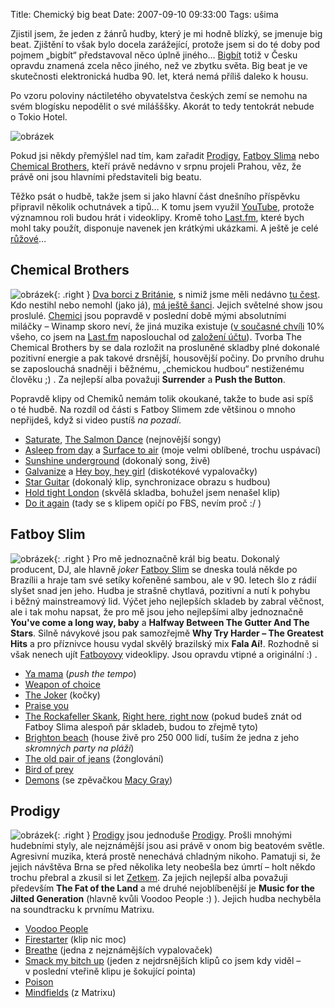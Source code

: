 Title: Chemický big beat
Date: 2007-09-10 09:33:00
Tags: ušima

Zjistil jsem, že jeden z žánrů hudby, který je mi hodně blízký, se jmenuje big beat. Zjištění to však bylo docela zarážející, protože jsem si do té doby pod pojmem „bigbít“ představoval něco úplně
jiného… [Bigbít](http://cs.wikipedia.org/wiki/Beat#P.C5.AFvod_pojmu_bigb.C3.ADt) totiž v Česku opravdu znamená zcela něco jiného, než ve zbytku světa. Big beat je ve skutečnosti elektronická hudba 90. let, která nemá příliš daleko k housu.

Po vzoru poloviny náctiletého obyvatelstva českých zemí se nemohu na svém blogísku nepodělit o své milášššky. Akorát to tedy tentokrát nebude o Tokio Hotel.

![obrázek]({static}/images/10.jpg)

Pokud jsi někdy přemýšlel nad tím, kam zařadit [Prodigy](http://www.google.cz/search?hl=cs&q=prodigy+site:www.last.fm+OR+site:www.youtube.com), [Fatboy Slima](http://www.google.cz/search?hl=cs&q=fatboy%20slim+site:www.last.fm+OR+site:www.youtube.com)
nebo [Chemical Brothers](http://www.google.cz/search?hl=cs&q=chemical%20brothers+site:www.last.fm+OR+site:www.youtube.com), kteří právě nedávno v srpnu projeli Prahou, věz, že právě oni jsou hlavními představiteli big beatu.

Těžko psát o hudbě, takže jsem si jako hlavní část dnešního příspěvku připravil několik ochutnávek a tipů… K tomu jsem využil [YouTube](http://www.youtube.com/), protože významnou roli budou hrát i videoklipy. Kromě toho [Last.fm]({filename}2007-08-15_internetova-radia-noveho-tisicileti.md), které bych mohl taky použít, disponuje navenek jen krátkými ukázkami. A ještě je celé [růžové](http://www.youtube.com/watch?v=4AFlKqcjK9c)…

## Chemical Brothers

![obrázek]({static}/images/11.jpg){: .right } [Dva borci z Británie](http://en.wikipedia.org/wiki/The_Chemical_Brothers), s nimiž jsme měli nedávno [tu čest](http://show.idnes.cz/chemical-brothers-prijedou-do-prahy-dbo-/hudba.asp?c=A070213_164514_hudba_efl). Kdo nestihl nebo nemohl (jako já), [má ještě šanci](http://musicserver.cz/clanek/19792/The-Chemical-Brothers-zopakuji-svoji-show-i-na-Slovensku/). Jejich světelné show jsou proslulé. [Chemici](http://www.last.fm/music/The+Chemical+Brothers) jsou popravdě v poslední době mými absolutními miláčky – Winamp skoro neví, že jiná muzika existuje ([v současné chvíli](http://www.last.fm/user/Littlemaple/charts/?charttype=overall&subtype=artist) 10% všeho, co jsem na [Last.fm](http://www.last.fm/) naposlouchal
od [založení účtu]({filename}2007-08-15_internetova-radia-noveho-tisicileti.md)). Tvorba The Chemical Brothers by se dala rozložit na prosluněné skladby plné dokonalé pozitivní energie a pak takové drsnější, housovější počiny. Do prvního druhu se zaposlouchá snadněji i běžnému, „chemickou hudbou“ nestiženému člověku ;) . Za nejlepší alba považuji **Surrender** a **Push the Button**.

Popravdě klipy od Chemiků nemám tolik okoukané, takže to bude asi spíš o té hudbě. Na rozdíl od části s Fatboy Slimem zde většinou o mnoho nepřijdeš, když si video pustíš *na pozadí*.

-   [Saturate](http://www.youtube.com/watch?v=jdxaStnSGE8), [The Salmon Dance](http://www.youtube.com/watch?v=kJEacTZmd7I) (nejnovější songy)
-   [Asleep from day](http://www.youtube.com/watch?v=iFd20Evdg3o) a [Surface to air](http://www.youtube.com/watch?v=Sjd-R6Ebhao) (moje velmi oblíbené, trochu uspávací)
-   [Sunshine underground](http://www.youtube.com/watch?v=gJgPRtMr5Gc) (dokonalý song, živě)
-   [Galvanize](http://www.youtube.com/watch?v=H2hzVV2Nwfs) a [Hey boy, hey girl](http://www.youtube.com/watch?v=4hHsYOLETqE) (diskotékové vypalovačky)
-   [Star Guitar](http://www.youtube.com/watch?v=CBgf2ZxIDZk) (dokonalý klip, synchronizace obrazu s hudbou)
-   [Hold tight London](http://www.youtube.com/watch?v=ft7dJMH3OM0) (skvělá skladba, bohužel jsem nenašel klip)
-   [Do it again](http://www.youtube.com/watch?v=xidZW3x8AGo) (tady se s klipem opičí po FBS, nevím proč :/ )

## Fatboy Slim

![obrázek]({static}/images/12.jpg){: .right } Pro mě jednoznačně král big beatu. Dokonalý producent, DJ, ale hlavně *joker* [Fatboy Slim](http://en.wikipedia.org/wiki/Fatboy_Slim) se dneska toulá někde po Brazílii a hraje tam své setíky kořeněné sambou, ale v 90. letech šlo z rádií slyšet snad jen jeho. Hudba je strašně chytlavá, pozitivní a nutí k pohybu i běžný mainstreamový lid. Výčet jeho nejlepších skladeb by zabral věčnost, ale i tak mohu napsat, že pro mě jsou jeho nejlepšími alby jednoznačně **You've come a long way, baby** a **Halfway Between The Gutter And The Stars**. Silně návykové jsou pak samozřejmě **Why Try Harder – The Greatest Hits** a pro příznivce housu vydal skvělý brazilský mix **Fala Aí!**. Rozhodně si však nenech ujít [Fatboyovy](http://www.last.fm/music/Fatboy+Slim) videoklipy. Jsou opravdu vtipné a originální :) .

-   [Ya mama](http://www.youtube.com/watch?v=8WCJZjdP-eQ) (*push the tempo*)
-   [Weapon of choice](http://www.youtube.com/watch?v=sMZwZiU0kKs)
-   [The Joker](http://www.youtube.com/watch?v=Xgk9ouBuj-4) (kočky)
-   [Praise you](http://www.youtube.com/watch?v=4ULVQOneeZE)
-   [The Rockafeller Skank](http://www.youtube.com/watch?v=hvnHtO6daQM), [Right here, right now](http://www.youtube.com/watch?v=R795KiMD4zs) (pokud budeš znát od Fatboy Slima alespoň pár skladeb, budou to zřejmě tyto)
-   [Brighton beach](http://www.youtube.com/watch?v=asbmvFsk8go&) (house živě pro 250 000 lidí, tuším že jedna z jeho *skromných party na pláži*)
-   [The old pair of jeans](http://www.youtube.com/watch?v=sewcHytAt3M) (žonglování)
-   [Bird of prey](http://www.youtube.com/watch?v=unF1QIdwdfs)
-   [Demons](http://www.youtube.com/watch?v=hWDH3n7VZc4) (se zpěvačkou [Macy Gray](http://www.last.fm/music/Macy+Gray))

## Prodigy

![obrázek]({static}/images/13.jpg){: .right } [Prodigy](http://www.last.fm/music/The+Prodigy) jsou jednoduše [Prodigy](http://en.wikipedia.org/wiki/The_Prodigy). Prošli mnohými hudebními styly, ale nejznámější jsou asi právě v onom big beatovém světle. Agresivní muzika, která prostě nenechává chladným nikoho. Pamatuji si, že jejich návštěva Brna se před několika lety neobešla bez úmrtí – holt někdo trochu přebral a zkusil si let [Zetkem](http://www.expo.cz/gfx/vystaviste/Bvv_Z.jpg). Za jejich nejlepší alba považuji především **The Fat of the Land** a mé druhé nejoblíbenější je **Music for the Jilted Generation** (hlavně kvůli Voodoo People :) ). Jejich hudba nechyběla na soundtracku k prvnímu Matrixu.

-   [Voodoo People](http://www.youtube.com/watch?v=krhWjIcvrQw)
-   [Firestarter](http://www.youtube.com/watch?v=3kbW4ibIF8U) (klip nic moc)
-   [Breathe](http://www.youtube.com/watch?v=3kbW4ibIF8U) (jedna z nejznámějších vypalovaček)
-   [Smack my bitch up](http://www.youtube.com/watch?v=VmM8Q-63QG4) (jeden z nejdrsnějších klipů co jsem kdy viděl – v poslední vteřině klipu je šokující pointa)
-   [Poison](http://www.youtube.com/watch?v=2i_pkJZbCv4)
-   [Mindfields](http://www.youtube.com/watch?v=YZKWaeXGoJY) (z Matrixu)
